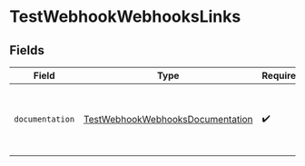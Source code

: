 # TestWebhookWebhooksLinks


## Fields

| Field                                                                                       | Type                                                                                        | Required                                                                                    | Description                                                                                 |
| ------------------------------------------------------------------------------------------- | ------------------------------------------------------------------------------------------- | ------------------------------------------------------------------------------------------- | ------------------------------------------------------------------------------------------- |
| `documentation`                                                                             | [TestWebhookWebhooksDocumentation](../../models/errors/TestWebhookWebhooksDocumentation.md) | :heavy_check_mark:                                                                          | The URL to the generic Mollie API error handling guide.                                     |